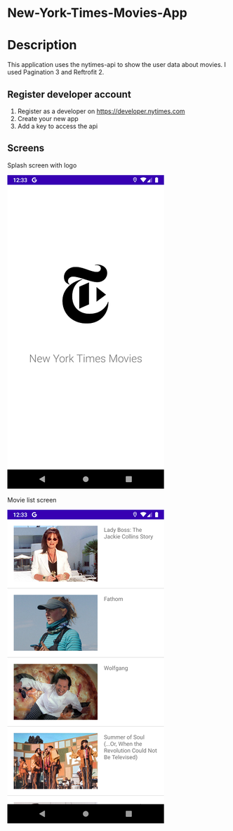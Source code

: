 # New-York-Times-Movies-App
# Description
This application uses the nytimes-api to show the user data about movies.
I used Pagination 3 and Reftrofit 2.

## Register developer account

1. Register as a developer on https://developer.nytimes.com
2. Create your new app
3. Add a key to access the api

## Screens
Splash screen with logo

![Splash screen with logo](https://github.com/AlexRyzhickov/New-York-Times-Movies-App/blob/main/screenshots/Screenshot_1624883581.png)

Movie list screen

![Movie list screen](https://github.com/AlexRyzhickov/New-York-Times-Movies-App/blob/main/screenshots/Screenshot_1624883584.png)

